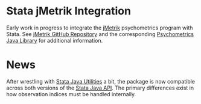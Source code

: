 # Stata jMetrik Integration
Early work in progress to integrate the [jMetrik](http://www.itemanalysis.com) psychometrics program with Stata.  See [jMetrik GitHub Repository](https://github.com/meyerjp3/jmetrik) and the corresponding [Psychometrics Java Library](https://github.com/meyerjp3/psychometrics) for additional information.

# News
After wrestling with [Stata Java Utilities](https://github.com/wbuchanan/StataJavaUtilies) a bit, the package is now compatible across both versions of the [Stata Java API](http://www.stata.com/java/api).  The primary differences exist in how observation indices must be handled internally.  



